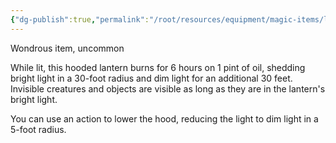 ```yaml
---
{"dg-publish":true,"permalink":"/root/resources/equipment/magic-items/lantern-of-revealing/"}
---
```


Wondrous item, uncommon 

While lit, this hooded lantern burns for 6 hours on 1 pint of oil, shedding bright light in a 30-foot radius and dim light for an additional 30 feet. Invisible creatures and objects are visible as long as they are in the lantern's bright light. 

You can use an action to lower the hood, reducing the light to dim light in a 5-foot radius.